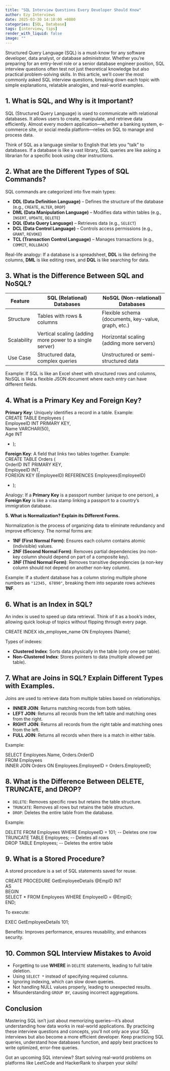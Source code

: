 ```yaml
---
title: "SQL Interview Questions Every Developer Should Know"
author: Ezy Interviews
date: 2025-03-30 14:10:00 +0800
categories: [SQL, Database]
tags: [interview, tips]
render_with_liquid: false
image: ""
---
```


Structured Query Language (SQL) is a must-know for any software developer, data analyst, or database administrator. Whether you’re preparing for an entry-level role or a senior database engineer position, SQL interview questions often test not just theoretical knowledge but also practical problem-solving skills. In this article, we’ll cover the most commonly asked SQL interview questions, breaking down each topic with simple explanations, relatable analogies, and real-world examples.

## **1. What is SQL, and Why is it Important?**

SQL (Structured Query Language) is used to communicate with relational databases. It allows users to create, manipulate, and retrieve data efficiently. Almost every modern application—whether a banking system, e-commerce site, or social media platform—relies on SQL to manage and process data.

Think of SQL as a language similar to English that lets you "talk" to databases. If a database is like a vast library, SQL queries are like asking a librarian for a specific book using clear instructions.

## **2. What are the Different Types of SQL Commands?**

SQL commands are categorized into five main types:

* **DDL (Data Definition Language)** – Defines the structure of the database (e.g., `CREATE`, `ALTER`, `DROP`)  
* **DML (Data Manipulation Language)** – Modifies data within tables (e.g., `INSERT`, `UPDATE`, `DELETE`)  
* **DQL (Data Query Language)** – Retrieves data (e.g., `SELECT`)  
* **DCL (Data Control Language)** – Controls access permissions (e.g., `GRANT`, `REVOKE`)  
* **TCL (Transaction Control Language)** – Manages transactions (e.g., `COMMIT`, `ROLLBACK`)

Real-life analogy: If a database is a spreadsheet, **DDL** is like defining the columns, **DML** is like editing rows, and **DQL** is like searching for data.

## **3. What is the Difference Between SQL and NoSQL?**

| Feature     | SQL (Relational) Databases                              | NoSQL (Non-relational) Databases                    |
| ----------- | ------------------------------------------------------- | --------------------------------------------------- |
| Structure   | Tables with rows & columns                              | Flexible schema (documents, key-value, graph, etc.) |
| Scalability | Vertical scaling (adding more power to a single server) | Horizontal scaling (adding more servers)            |
| Use Case    | Structured data, complex queries                        | Unstructured or semi-structured data                |

Example: If SQL is like an Excel sheet with structured rows and columns, NoSQL is like a flexible JSON document where each entry can have different fields.

## **4. What is a Primary Key and Foreign Key?**

**Primary Key**: Uniquely identifies a record in a table. Example:  
CREATE TABLE Employees (  
    EmployeeID INT PRIMARY KEY,  
    Name VARCHAR(50),  
    Age INT

* );

**Foreign Key**: A field that links two tables together. Example:  
CREATE TABLE Orders (  
    OrderID INT PRIMARY KEY,  
    EmployeeID INT,  
    FOREIGN KEY (EmployeeID) REFERENCES Employees(EmployeeID)

* );

Analogy: If a **Primary Key** is a passport number (unique to one person), a **Foreign Key** is like a visa stamp linking a passport to a country’s immigration database.

**5. What is Normalization? Explain its Different Forms.**

Normalization is the process of organizing data to eliminate redundancy and improve efficiency. The normal forms are:

* **1NF (First Normal Form)**: Ensures each column contains atomic (indivisible) values.  
* **2NF (Second Normal Form)**: Removes partial dependencies (no non-key column should depend on part of a composite key).  
* **3NF (Third Normal Form)**: Removes transitive dependencies (a non-key column should not depend on another non-key column).

Example: If a student database has a column storing multiple phone numbers as `"12345, 67890"`, breaking them into separate rows achieves **1NF**.

## **6. What is an Index in SQL?**

An index is used to speed up data retrieval. Think of it as a book’s index, allowing quick lookup of topics without flipping through every page.

CREATE INDEX idx_employee_name ON Employees (Name);

Types of indexes:

* **Clustered Index**: Sorts data physically in the table (only one per table).  
* **Non-Clustered Index**: Stores pointers to data (multiple allowed per table).

## **7. What are Joins in SQL? Explain Different Types with Examples.**

Joins are used to retrieve data from multiple tables based on relationships.

* **INNER JOIN**: Returns matching records from both tables.  
* **LEFT JOIN**: Returns all records from the left table and matching ones from the right.  
* **RIGHT JOIN**: Returns all records from the right table and matching ones from the left.  
* **FULL JOIN**: Returns all records when there is a match in either table.

Example:

SELECT Employees.Name, Orders.OrderID  
FROM Employees  
INNER JOIN Orders ON Employees.EmployeeID = Orders.EmployeeID;

## **8. What is the Difference Between DELETE, TRUNCATE, and DROP?**

* `DELETE`: Removes specific rows but retains the table structure.  
* `TRUNCATE`: Removes all rows but retains the table structure.  
* `DROP`: Deletes the entire table from the database.

Example:

DELETE FROM Employees WHERE EmployeeID = 101;  -- Deletes one row  
TRUNCATE TABLE Employees;  -- Deletes all rows  
DROP TABLE Employees;  -- Deletes the entire table

## **9. What is a Stored Procedure?**

A stored procedure is a set of SQL statements saved for reuse.

CREATE PROCEDURE GetEmployeeDetails @EmpID INT  
AS  
BEGIN  
    SELECT * FROM Employees WHERE EmployeeID = @EmpID;  
END;

To execute:

EXEC GetEmployeeDetails 101;

Benefits: Improves performance, ensures reusability, and enhances security.

## **10. Common SQL Interview Mistakes to Avoid**

* Forgetting to use **WHERE** in `DELETE` statements, leading to full table deletion.  
* Using `SELECT *` instead of specifying required columns.  
* Ignoring indexing, which can slow down queries.  
* Not handling NULL values properly, leading to unexpected results.  
* Misunderstanding `GROUP BY`, causing incorrect aggregations.

## **Conclusion**

Mastering SQL isn’t just about memorizing queries—it’s about understanding how data works in real-world applications. By practicing these interview questions and concepts, you’ll not only ace your SQL interviews but also become a more efficient developer. Keep practicing SQL queries, understand how databases function, and apply best practices to write optimized, error-free queries.

Got an upcoming SQL interview? Start solving real-world problems on platforms like LeetCode and HackerRank to sharpen your skills! 


